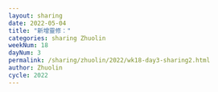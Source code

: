 ```yaml
---
layout: sharing
date: 2022-05-04
title: "新增靈修："
categories: sharing Zhuolin
weekNum: 18
dayNum: 3
permalink: /sharing/zhuolin/2022/wk18-day3-sharing2.html
author: Zhuolin
cycle: 2022
---  
```


